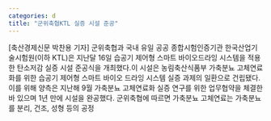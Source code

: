```yaml
---
categories: d
title: "군위축협KTL 실증 시설 준공"
---
```

[축산경제신문 박찬용 기자] 군위축협과 국내 유일 공공 종합시험인증기관 한국산업기술시험원(이하 KTL)은 지난달 16일 습공기 제어형 스마트 바이오드라잉 시스템을 적용한 탄소저감 실증 시설 준공식을 개최했다.이 시설은 농림축산식품부 가축분뇨 고체연료화를 위한 습공기 제어형 스마트 바이오 드라잉 시스템 실증 과제의 일환으로 건립됐다. 이를 위해 양측은 지난해 9월 가축분뇨 고체연료화 실증 연구를 위한 업무협약을 체결한 바 있으며 1년 만에 시설을 완공했다. 군위축협에 따르면 가축분뇨 고체연료는 가축분뇨를 분리, 건조, 성형 등의 공정